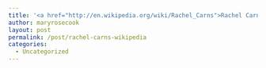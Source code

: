 ```yaml
---
title: '<a href="http://en.wikipedia.org/wiki/Rachel_Carns">Rachel Carns - Wikipedia</a>'
author: maryrosecook
layout: post
permalink: /post/rachel-carns-wikipedia
categories:
  - Uncategorized
---
```

